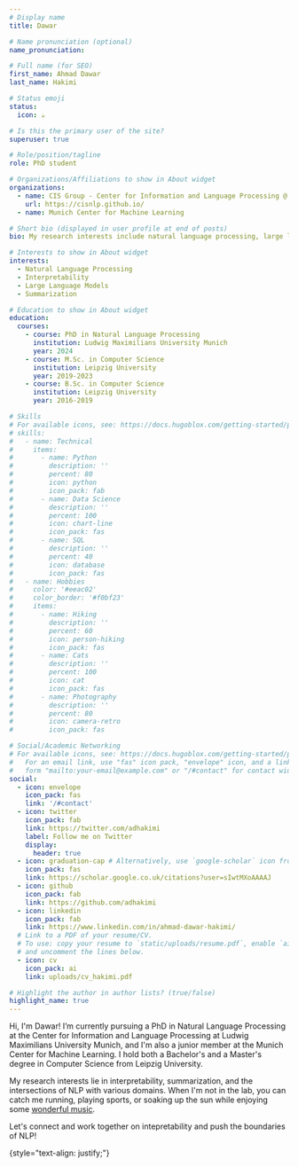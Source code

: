 ```yaml
---
# Display name
title: Dawar

# Name pronunciation (optional)
name_pronunciation: 

# Full name (for SEO)
first_name: Ahmad Dawar
last_name: Hakimi

# Status emoji
status:
  icon: ☕️

# Is this the primary user of the site?
superuser: true

# Role/position/tagline
role: PhD student

# Organizations/Affiliations to show in About widget
organizations:
  - name: CIS Group - Center for Information and Language Processing @ Ludwig Maximilians University Munich
    url: https://cisnlp.github.io/
  - name: Munich Center for Machine Learning

# Short bio (displayed in user profile at end of posts)
bio: My research interests include natural language processing, large language models, summarization and interpretability.

# Interests to show in About widget
interests:
  - Natural Language Processing
  - Interpretability
  - Large Language Models
  - Summarization

# Education to show in About widget
education:
  courses:
    - course: PhD in Natural Language Processing
      institution: Ludwig Maximilians University Munich
      year: 2024
    - course: M.Sc. in Computer Science
      institution: Leipzig University
      year: 2019-2023
    - course: B.Sc. in Computer Science
      institution: Leipzig University
      year: 2016-2019

# Skills
# For available icons, see: https://docs.hugoblox.com/getting-started/page-builder/#icons
# skills:
#   - name: Technical
#     items:
#       - name: Python
#         description: ''
#         percent: 80
#         icon: python
#         icon_pack: fab
#       - name: Data Science
#         description: ''
#         percent: 100
#         icon: chart-line
#         icon_pack: fas
#       - name: SQL
#         description: ''
#         percent: 40
#         icon: database
#         icon_pack: fas
#   - name: Hobbies
#     color: '#eeac02'
#     color_border: '#f0bf23'
#     items:
#       - name: Hiking
#         description: ''
#         percent: 60
#         icon: person-hiking
#         icon_pack: fas
#       - name: Cats
#         description: ''
#         percent: 100
#         icon: cat
#         icon_pack: fas
#       - name: Photography
#         description: ''
#         percent: 80
#         icon: camera-retro
#         icon_pack: fas

# Social/Academic Networking
# For available icons, see: https://docs.hugoblox.com/getting-started/page-builder/#icons
#   For an email link, use "fas" icon pack, "envelope" icon, and a link in the
#   form "mailto:your-email@example.com" or "/#contact" for contact widget.
social:
  - icon: envelope
    icon_pack: fas
    link: '/#contact'
  - icon: twitter
    icon_pack: fab
    link: https://twitter.com/adhakimi
    label: Follow me on Twitter
    display:
      header: true
  - icon: graduation-cap # Alternatively, use `google-scholar` icon from `ai` icon pack
    icon_pack: fas
    link: https://scholar.google.co.uk/citations?user=sIwtMXoAAAAJ
  - icon: github
    icon_pack: fab
    link: https://github.com/adhakimi
  - icon: linkedin
    icon_pack: fab
    link: https://www.linkedin.com/in/ahmad-dawar-hakimi/
  # Link to a PDF of your resume/CV.
  # To use: copy your resume to `static/uploads/resume.pdf`, enable `ai` icons in `params.yaml`,
  # and uncomment the lines below.
  - icon: cv
    icon_pack: ai
    link: uploads/cv_hakimi.pdf

# Highlight the author in author lists? (true/false)
highlight_name: true
---
```


Hi, I'm Dawar! I’m currently pursuing a PhD in Natural Language Processing at the Center for Information and Language Processing at Ludwig Maximilians University Munich, and I'm also a junior member at the Munich Center for Machine Learning. I hold both a Bachelor's and a Master's degree in Computer Science from Leipzig University.

My research interests lie in interpretability, summarization, and the intersections of NLP with various domains. When I'm not in the lab, you can catch me running, playing sports, or soaking up the sun while enjoying some [wonderful music](https://open.spotify.com/playlist/6l81283sgPY8MWhT1QclW1?si=46e05b4251024102).

Let's connect and work together on intepretability and push the boundaries of NLP!

{style="text-align: justify;"}
